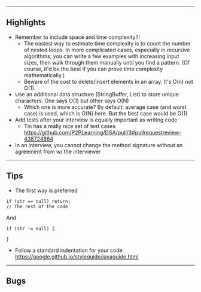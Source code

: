 ------------------------------------
Highlights
------------------------------------
+ Remember to include space and time complexity!!!
  + The easiest way to estimate time complexity is to count the number of nested loops. In more complicated cases, especially in recursive algorithms, you can write a few examples with increasing input sizes, then walk through them manually until you find a pattern. (Of course, it'd be the best if you can prove time complexity mathematically.)
  + Beware of the cost to delete/insert elements in an array. It's O(n) not O(1). 
+ Use an additional data structure (StringBuffer, List) to store unique characters. One says O(1) but other says O(N)
  + Which one is more accurate? By default, average case (and worst case) is used, which is O(N) here. But the best case would be O(1)
+ Add tests after your interview is equally important as writing code
  + Tin has a really nice set of test cases https://github.com/P2PLearning/DSA/pull/3#pullrequestreview-438724864
+ In an interview, you cannot change the method signature without an agreement from w/ the interviewer
------------------------------------
Tips
------------------------------------
+ The first way is preferred
```
if (str == null) return;
// The rest of the code
```
And
```
if (str != null) {

}
```

+ Follow a standard indentation for your code https://google.github.io/styleguide/javaguide.html
------------------------------------
Bugs
------------------------------------
